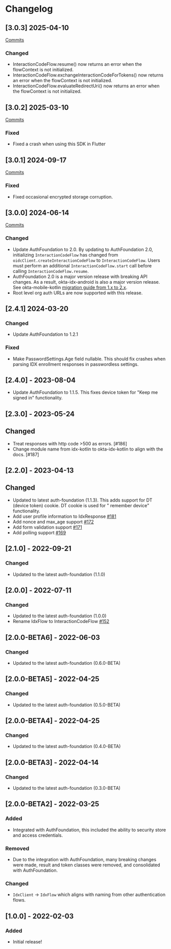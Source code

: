 # Changelog

## [3.0.3] 2025-04-10

[Commits](https://github.com/okta/okta-idx-android/compare/3.0.2...3.0.3)

### Changed

- InteractionCodeFlow.resume() now returns an error when the flowContext is not initialized.
- InteractionCodeFlow.exchangeInteractionCodeForTokens() now returns an error when the flowContext is not initialized.
- InteractionCodeFlow.evaluateRedirectUri() now returns an error when the flowContext is not initialized.

## [3.0.2] 2025-03-10

[Commits](https://github.com/okta/okta-idx-android/compare/3.0.1...3.0.2)

### Fixed

- Fixed a crash when using this SDK in Flutter

## [3.0.1] 2024-09-17

[Commits](https://github.com/okta/okta-idx-android/compare/3.0.0...3.0.1)

### Fixed

- Fixed occasional encrypted storage corruption.

## [3.0.0] 2024-06-14

[Commits](https://github.com/okta/okta-idx-android/compare/2.4.1...3.0.0)

### Changed

- Update AuthFoundation to 2.0. By updating to AuthFoundation 2.0, initializing `InteractionCodeFlow` has changed from
  `oidcClient.createInteractionCodeFlow` to `InteractionCodeFlow`. Users must perform an additional
  `InteractionCodeFlow.start` call before calling `InteractionCodeFlow.resume`.
- AuthFoundation 2.0 is a major version release with breaking API changes. As a result, okta-idx-android is also a major
  version release. See
  okta-mobile-kotlin [migration guide from 1.x to 2.x](https://github.com/okta/okta-mobile-kotlin?tab=readme-ov-file#migrating-from-okta-mobile-kotlin-1x-to-2x).
- Root level org auth URLs are now supported with this release.

## [2.4.1] 2024-03-20

### Changed

- Update AuthFoundation to 1.2.1

### Fixed

- Make PasswordSettings.Age field nullable. This should fix crashes when parsing IDX enrollment responses in
  passwordless settings.

## [2.4.0] - 2023-08-04

- Update AuthFoundation to 1.1.5. This fixes device token for "Keep me signed in" functionality.

## [2.3.0] - 2023-05-24

## Changed

- Treat responses with http code >500 as errors. [#186]
- Change module name from idx-kotlin to okta-idx-kotlin to align with the docs. [#187]

## [2.2.0] - 2023-04-13

## Changed

- Updated to latest auth-foundation (1.1.3). This adds support for DT (device token) cookie. DT cookie is used for "
  remember device" functionality.
- Add user profile information to IdxResponse [#181](https://github.com/okta/okta-idx-android/pull/181)
- Add nonce and max_age support [#172](https://github.com/okta/okta-idx-android/pull/172)
- Add form validation support [#171](https://github.com/okta/okta-idx-android/pull/171)
- Add polling support [#169](https://github.com/okta/okta-idx-android/pull/169)

## [2.1.0] - 2022-09-21

### Changed

- Updated to the latest auth-foundation (1.1.0)

## [2.0.0] - 2022-07-11

### Changed

- Updated to the latest auth-foundation (1.0.0)
- Rename IdxFlow to InteractionCodeFlow [#152](https://github.com/okta/okta-idx-android/pull/152)

## [2.0.0-BETA6] - 2022-06-03

### Changed

- Updated to the latest auth-foundation (0.6.0-BETA)

## [2.0.0-BETA5] - 2022-04-25

### Changed

- Updated to the latest auth-foundation (0.5.0-BETA)

## [2.0.0-BETA4] - 2022-04-25

### Changed

- Updated to the latest auth-foundation (0.4.0-BETA)

## [2.0.0-BETA3] - 2022-04-14

### Changed

- Updated to the latest auth-foundation (0.3.0-BETA)

## [2.0.0-BETA2] - 2022-03-25

### Added

- Integrated with AuthFoundation, this included the ability to security store and access credentials.

### Removed

- Due to the integration with AuthFoundation, many breaking changes were made, result and token classes were removed,
  and consolidated with AuthFoundation.

### Changed

- `IdxClient` -> `IdxFlow` which aligns with naming from other authentication flows.

## [1.0.0] - 2022-02-03

### Added

- Initial release!

